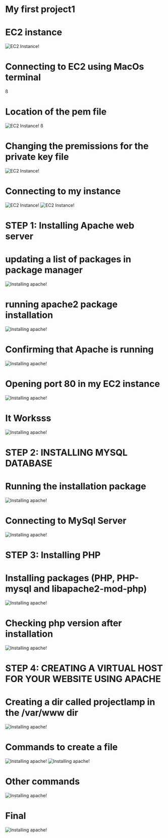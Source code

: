# My first project1
# EC2 instance
![EC2 Instance!](ec2-instance.png)

# Connecting to EC2 using MacOs terminal
ß
# Location of the pem file
![EC2 Instance!](scrnshot1.png)
ß
# Changing the premissions for the private key file
![EC2 Instance!](scrnshot2.png)

# Connecting to my instance
![EC2 Instance!](scrnshot3.png)
![EC2 Instance!](scrnshot4.png)

# STEP 1: Installing Apache web server
# updating a list of packages in package manager

![Installing apache!](scrnshot5.png)

# running apache2 package installation
![Installing apache!](scrnshot7.png)

# Confirming that Apache is running
![Installing apache!](scrnshot6.png)

# Opening port 80 in my EC2 instance
![Installing apache!](scrnshot9.png)

# It Worksss

![Installing apache!](scrnshot10.png)

# STEP 2: INSTALLING MYSQL DATABASE
# Running the installation package
![Installing apache!](scrnshot11.png)

# Connecting to MySql Server
![Installing apache!](scrnshot12.png)

# STEP 3: Installing PHP
# Installing packages (PHP, PHP-mysql and libapache2-mod-php)
![Installing apache!](scrnshot13.png)

# Checking php version after installation
![Installing apache!](scrnshot14.png)

# STEP 4: CREATING A VIRTUAL HOST FOR YOUR WEBSITE USING APACHE
# Creating a dir called projectlamp in the /var/www dir
![Installing apache!](scrnshot15.png)

# Commands to create a file
![Installing apache!](scrnshot16.png)
![Installing apache!](scrnshot17.png)

# Other commands
![Installing apache!](scrnshot18.png)

# Final
![Installing apache!](scrnshot19.png)